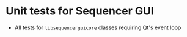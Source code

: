 # Unit tests for Sequencer GUI

- All tests for `libsequencerguicore` classes requiring Qt's event loop
